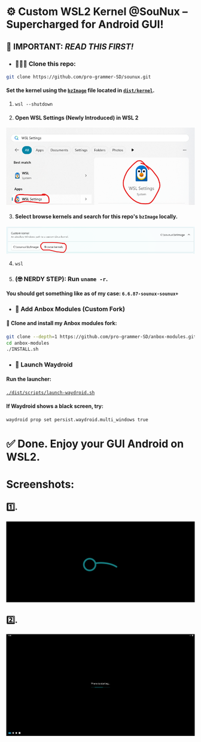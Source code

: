 # ⚙️ Custom WSL2 Kernel @SouNux – Supercharged for Android GUI!

## 🚨 IMPORTANT: *READ THIS FIRST!*

- ### 🧑‍🤝‍🧑 Clone this repo:

```bash
git clone https://github.com/pro-grammer-SD/sounux.git
```

#### Set the kernel using the [`bzImage`](/dist/kernel/bzImage) file located in [`dist/kernel`](/dist/kernel/).

1. `wsl --shutdown`

2. #### Open WSL Settings **(Newly Introduced)** in WSL 2
![](/assets/images/img1.png)

3. #### Select browse kernels and search for this repo's `bzImage` locally.
![](/assets/images/img2.png)

4. `wsl`

5. ### **(🤓 NERDY STEP)**: Run `uname -r`.
#### You should get something like as of my case: `6.6.87-sounux-sounux+`

- ### 🧩 Add Anbox Modules (Custom Fork)

#### 🤖 Clone and install my Anbox modules fork:

```bash
git clone --depth=1 https://github.com/pro-grammer-SD/anbox-modules.git
cd anbox-modules
./INSTALL.sh
```

- ### 🚀 Launch Waydroid

#### Run the launcher:

[`./dist/scripts/launch-waydroid.sh`](/dist/scripts/launch-waydroid.sh)

#### If Waydroid shows a black screen, try:

```bash
waydroid prop set persist.waydroid.multi_windows true
```

# ✅ Done. Enjoy your GUI Android on WSL2.

# Screenshots:
## 1️⃣.
![](/assets/images/img3.png)

## 2️⃣.
![](/assets/images/img4.png)
